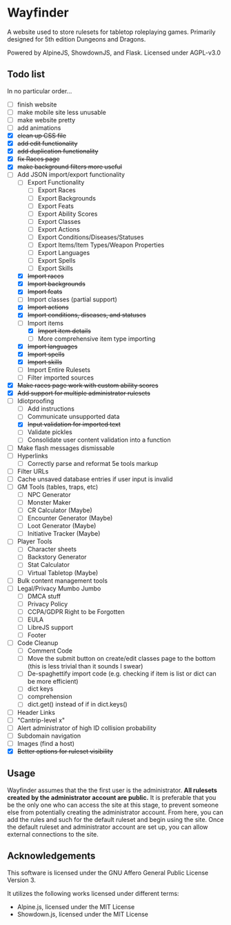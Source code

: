 # Wayfinder

A website used to store rulesets for tabletop roleplaying games. Primarily designed for 5th edition Dungeons and Dragons.

Powered by AlpineJS, ShowdownJS, and Flask.
Licensed under AGPL-v3.0

## Todo list

In no particular order...

 - [ ] finish website
 - [ ] make mobile site less unusable
 - [ ] make website pretty
 - [ ] add animations
 - [x] ~~clean up CSS file~~
 - [X] ~~add edit functionality~~
 - [X] ~~add duplication functionality~~
 - [x] ~~fix Races page~~
 - [x] ~~make background filters more useful~~
 - [ ] Add JSON import/export functionality
     - [ ] Export Functionality
         - [ ] Export Races
         - [ ] Export Backgrounds
         - [ ] Export Feats
         - [ ] Export Ability Scores
         - [ ] Export Classes
         - [ ] Export Actions
         - [ ] Export Conditions/Diseases/Statuses
         - [ ] Export Items/Item Types/Weapon Properties
         - [ ] Export Languages
         - [ ] Export Spells
         - [ ] Export Skills
     - [X] ~~Import races~~
     - [X] ~~Import backgrounds~~
     - [X] ~~Import feats~~
     - [ ] Import classes (partial support)
     - [X] ~~Import actions~~
     - [X] ~~Import conditions, diseases, and statuses~~
     - [ ] Import items
         - [X] ~~Import item details~~
         - [ ] More comprehensive item type importing
     - [X] ~~Import languages~~
     - [X] ~~Import spells~~
     - [X] ~~Import skills~~
     - [ ] Import Entire Rulesets
     - [ ] Filter imported sources
 - [x] ~~Make races page work with custom ability scores~~
 - [x] ~~Add support for multiple administrator rulesets~~
 - [ ] Idiotproofing
     - [ ] Add instructions
     - [ ] Communicate unsupported data
     - [X] ~~Input validation for imported text~~
     - [ ] Validate pickles
     - [ ] Consolidate user content validation into a function
 - [ ] Make flash messages dismissable
 - [ ] Hyperlinks
     - [ ] Correctly parse and reformat 5e tools markup
 - [ ] Filter URLs
 - [ ] Cache unsaved database entries if user input is invalid
 - [ ] GM Tools (tables, traps, etc)
     - [ ] NPC Generator
     - [ ] Monster Maker
     - [ ] CR Calculator (Maybe)
     - [ ] Encounter Generator (Maybe)
     - [ ] Loot Generator (Maybe)
     - [ ] Initiative Tracker (Maybe)
 - [ ] Player Tools
     - [ ] Character sheets
     - [ ] Backstory Generator
     - [ ] Stat Calculator
     - [ ] Virtual Tabletop (Maybe)
 - [ ] Bulk content management tools
 - [ ] Legal/Privacy Mumbo Jumbo
     - [ ] DMCA stuff
     - [ ] Privacy Policy
     - [ ] CCPA/GDPR Right to be Forgotten
     - [ ] EULA
     - [ ] LibreJS support
     - [ ] Footer
 - [ ] Code Cleanup
     - [ ] Comment Code
     - [ ] Move the submit button on create/edit classes page to the bottom (this is less trivial than it sounds I swear)
     - [ ] De-spaghettify import code (e.g. checking if item is list or dict can be more efficient)
     - [ ] dict keys
     - [ ] comprehension
     - [ ] dict.get() instead of if in dict.keys()
 - [ ] Header Links
 - [ ] "Cantrip-level x"
 - [ ] Alert administrator of high ID collision probability
 - [ ] Subdomain navigation
 - [ ] Images (find a host)
 - [X] ~~Better options for ruleset visibility~~

## Usage

Wayfinder assumes that the the first user is the administrator. **All rulesets created by the administrator account are public.** It is preferable that you be the only one who can access the site at this stage, to prevent someone else from potentially creating the administrator account. From here, you can add the rules and such for the default ruleset and begin using the site. Once the default ruleset and administrator account are set up, you can allow external connections to the site.

## Acknowledgements

This software is licensed under the GNU Affero General Public License Version 3.

It utilizes the following works licensed under different terms:

 - Alpine.js, licensed under the MIT License
 - Showdown.js, licensed under the MIT License